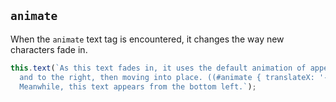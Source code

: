 ## `animate`

When the `animate` text tag is encountered, it changes the way new characters fade in.

```js
this.text(`As this text fades in, it uses the default animation of appearing slightly above
  and to the right, then moving into place. ((#animate { translateX: '-10px', translateY: '10px' }))
  Meanwhile, this text appears from the bottom left.`);
```
